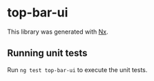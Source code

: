 # top-bar-ui

This library was generated with [Nx](https://nx.dev).

## Running unit tests

Run `ng test top-bar-ui` to execute the unit tests.
